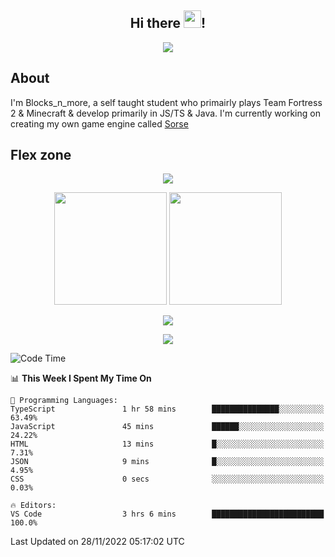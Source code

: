 <h2 align="center">
  Hi there <img src="https://media.giphy.com/media/hvRJCLFzcasrR4ia7z/giphy.gif" width="28">!
</h2>

<p align="center">
  <img src="https://forthebadge.com/images/badges/0-percent-optimized.svg">
</p>

## About
I'm Blocks_n_more, a self taught student who primairly plays Team Fortress 2 & Minecraft & develop primarily in JS/TS & Java. I'm currently working on creating my own game engine called [Sorse](https://github.com/Wave-Studio/sorse2)

## Flex zone
<p align="center">
 <img src="https://github-profile-summary-cards.vercel.app/api/cards/profile-details?username=Blocksnmore&theme=github_dark">
</p>
<p align="center">
 <img height="180em" src="https://github-readme-stats.vercel.app/api?username=Blocksnmore&show_icons=true&theme=dark&hide_border=true">
 <img height="180em" src="https://github-readme-stats.vercel.app/api/top-langs/?username=Blocksnmore&layout=compact&theme=dark&hide_border=true"> 
</p>
<p align="center">
 <img src="https://github-readme-streak-stats.herokuapp.com/?user=Blocksnmore&theme=dark&hide_border=true">
</p>
<p align="center">
 <img src="https://activity-graph.herokuapp.com/graph?username=Blocksnmore&theme=github&hide_border=true"> 
</p>

<!--START_SECTION:waka-->
![Code Time](http://img.shields.io/badge/Code%20Time-433%20hrs%2040%20mins-blue)

📊 **This Week I Spent My Time On** 

```text
💬 Programming Languages: 
TypeScript               1 hr 58 mins        ███████████████░░░░░░░░░░   63.49% 
JavaScript               45 mins             ██████░░░░░░░░░░░░░░░░░░░   24.22% 
HTML                     13 mins             █░░░░░░░░░░░░░░░░░░░░░░░░   7.31% 
JSON                     9 mins              █░░░░░░░░░░░░░░░░░░░░░░░░   4.95% 
CSS                      0 secs              ░░░░░░░░░░░░░░░░░░░░░░░░░   0.03%

🔥 Editors: 
VS Code                  3 hrs 6 mins        █████████████████████████   100.0%

```


 Last Updated on 28/11/2022 05:17:02 UTC
<!--END_SECTION:waka-->
